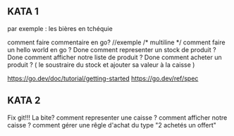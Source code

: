## KATA 1


par exemple : les bières en tchéquie

comment faire commentaire en go?   //exemple /* multiline */
comment faire un hello world en go ? Done
comment representer un stock de produit ? Done
comment afficher notre liste de produit ? Done
comment acheter un produit ? ( le soustraire du stock et ajouter sa valeur à la caisse )


https://go.dev/doc/tutorial/getting-started
https://go.dev/ref/spec

## KATA 2
Fix git!!!
La bite?
comment representer une caisse ?
comment afficher notre caisse ?
comment gérer une rêgle d'achat du type "2 achetés un offert"